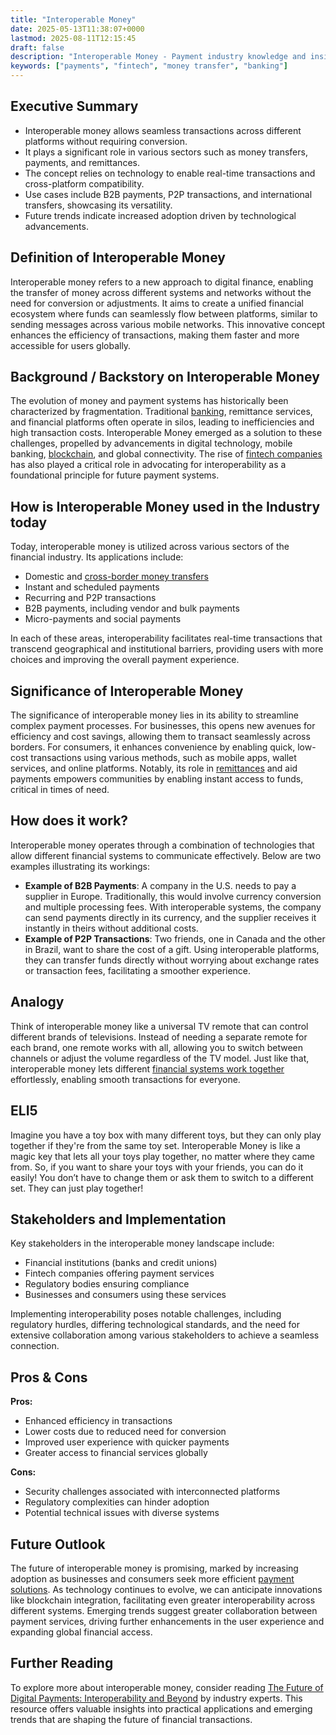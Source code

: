 ```yaml
---
title: "Interoperable Money"
date: 2025-05-13T11:38:07+0000
lastmod: 2025-08-11T12:15:45
draft: false
description: "Interoperable Money - Payment industry knowledge and insights"
keywords: ["payments", "fintech", "money transfer", "banking"]
---
```


## Executive Summary

- Interoperable money allows seamless transactions across different platforms without requiring conversion.
- It plays a significant role in various sectors such as money transfers, payments, and remittances.
- The concept relies on technology to enable real-time transactions and cross-platform compatibility.
- Use cases include B2B payments, P2P transactions, and international transfers, showcasing its versatility.
- Future trends indicate increased adoption driven by technological advancements.

## Definition of Interoperable Money
Interoperable money refers to a new approach to digital finance, enabling the transfer of money across different systems and networks without the need for conversion or adjustments. It aims to create a unified financial ecosystem where funds can seamlessly flow between platforms, similar to sending messages across various mobile networks. This innovative concept enhances the efficiency of transactions, making them faster and more accessible for users globally.

## Background / Backstory on Interoperable Money
The evolution of money and payment systems has historically been characterized by fragmentation. Traditional [banking](https://faisalkhanllc.xyz/resources/payments-wiki/banking/), remittance services, and financial platforms often operate in silos, leading to inefficiencies and high transaction costs. Interoperable Money emerged as a solution to these challenges, propelled by advancements in digital technology, mobile banking, [blockchain](https://faisalkhanllc.xyz/resources/payments-wiki/b/blockchain/), and global connectivity. The rise of [fintech companies](https://faisalkhanllc.xyz/resources/payments-wiki/f/fintech/) has also played a critical role in advocating for interoperability as a foundational principle for future payment systems.

## How is Interoperable Money used in the Industry today
Today, interoperable money is utilized across various sectors of the financial industry. Its applications include:

- Domestic and [cross-border money transfers](https://faisalkhanllc.xyz/resources/payments-wiki/cross-border-money-transfer/)
- Instant and scheduled payments
- Recurring and P2P transactions
- B2B payments, including vendor and bulk payments
- Micro-payments and social payments

In each of these areas, interoperability facilitates real-time transactions that transcend geographical and institutional barriers, providing users with more choices and improving the overall payment experience.

## Significance of Interoperable Money 
The significance of interoperable money lies in its ability to streamline complex payment processes. For businesses, this opens new avenues for efficiency and cost savings, allowing them to transact seamlessly across borders. For consumers, it enhances convenience by enabling quick, low-cost transactions using various methods, such as mobile apps, wallet services, and online platforms. Notably, its role in [remittances](https://faisalkhanllc.xyz/resources/payments-wiki/r/remittances/) and aid payments empowers communities by enabling instant access to funds, critical in times of need.

## How does it work?
Interoperable money operates through a combination of technologies that allow different financial systems to communicate effectively. Below are two examples illustrating its workings:

- **Example of B2B Payments**: A company in the U.S. needs to pay a supplier in Europe. Traditionally, this would involve currency conversion and multiple processing fees. With interoperable systems, the company can send payments directly in its currency, and the supplier receives it instantly in theirs without additional costs.
- **Example of P2P Transactions**: Two friends, one in Canada and the other in Brazil, want to share the cost of a gift. Using interoperable platforms, they can transfer funds directly without worrying about exchange rates or transaction fees, facilitating a smoother experience.

## Analogy
Think of interoperable money like a universal TV remote that can control different brands of televisions. Instead of needing a separate remote for each brand, one remote works with all, allowing you to switch between channels or adjust the volume regardless of the TV model. Just like that, interoperable money lets different [financial systems work together](https://faisalkhanllc.xyz/resources/payments-wiki/i/interoperability-in-payments/) effortlessly, enabling smooth transactions for everyone.

## ELI5
Imagine you have a toy box with many different toys, but they can only play together if they're from the same toy set. Interoperable Money is like a magic key that lets all your toys play together, no matter where they came from. So, if you want to share your toys with your friends, you can do it easily! You don’t have to change them or ask them to switch to a different set. They can just play together!

## Stakeholders and Implementation
Key stakeholders in the interoperable money landscape include:

- Financial institutions (banks and credit unions)
- Fintech companies offering payment services
- Regulatory bodies ensuring compliance
- Businesses and consumers using these services

Implementing interoperability poses notable challenges, including regulatory hurdles, differing technological standards, and the need for extensive collaboration among various stakeholders to achieve a seamless connection.

## Pros & Cons
**Pros:**

- Enhanced efficiency in transactions
- Lower costs due to reduced need for conversion
- Improved user experience with quicker payments
- Greater access to financial services globally

**Cons:**

- Security challenges associated with interconnected platforms
- Regulatory complexities can hinder adoption
- Potential technical issues with diverse systems

## Future Outlook
The future of interoperable money is promising, marked by increasing adoption as businesses and consumers seek more efficient [payment solutions](https://faisalkhanllc.xyz/resources/payments-wiki/d/digital-payments/). As technology continues to evolve, we can anticipate innovations like blockchain integration, facilitating even greater interoperability across different systems. Emerging trends suggest greater collaboration between payment services, driving further enhancements in the user experience and expanding global financial access.

## Further Reading
To explore more about interoperable money, consider reading [The Future of Digital Payments: Interoperability and Beyond](https://faisalkhanllc.xyz/resources/payments-wiki/i/interoperable-vs-non-interoperable/) by industry experts. This resource offers valuable insights into practical applications and emerging trends that are shaping the future of financial transactions.